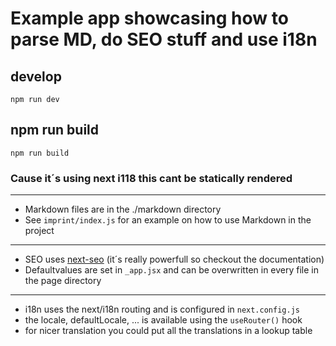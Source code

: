 # Example app showcasing how to parse MD, do SEO stuff and use i18n


## develop
```npm run dev```

## npm run build
```npm run build```

### Cause it´s using next i118 this cant be statically rendered

---

- Markdown files are in the ./markdown directory
- See `imprint/index.js` for an example on how to use Markdown in the project

---

- SEO uses [next-seo](https://github.com/garmeeh/next-seo) (it´s really powerfull so checkout the documentation)
- Defaultvalues are set in `_app.jsx` and can be overwritten in every file in the page directory

---

- i18n uses the next/i18n routing and is configured in `next.config.js`
- the locale, defaultLocale, ... is available using the `useRouter()` hook
- for nicer translation you could put all the translations in a lookup table

